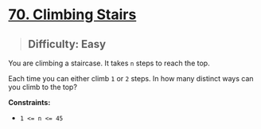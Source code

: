 # [70. Climbing Stairs](https://leetcode.com/problems/climbing-stairs/)

> ## Difficulty: Easy

You are climbing a staircase. It takes `n` steps to reach the top.

Each time you can either climb `1` or `2` steps. In how many distinct ways can you climb to the top?

**Constraints:**

- `1 <= n <= 45`
